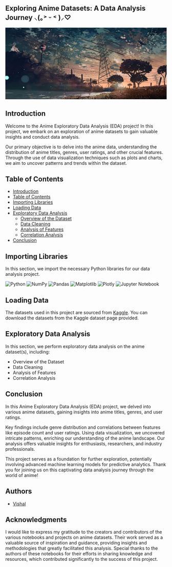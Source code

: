 
## Exploring Anime Datasets: A Data Analysis Journey ⸜(｡˃ ᵕ ˂ )⸝♡
![Anime](images/peakpx.jpg)

## Introduction
Welcome to the Anime Exploratory Data Analysis (EDA) project! In this project, we embark on an exploration of anime datasets to gain valuable insights and conduct data analysis.

Our primary objective is to delve into the anime data, understanding the distribution of anime titles, genres, user ratings, and other crucial features. Through the use of data visualization techniques such as plots and charts, we aim to uncover patterns and trends within the dataset.

## Table of Contents
- [Introduction](#introduction)
- [Table of Contents](#table-of-contents)
- [Importing Libraries](#importing-libraries)
- [Loading Data](#loading-data)
- [Exploratory Data Analysis](#exploratory-data-analysis)
  - [Overview of the Dataset](#overview-of-the-dataset)
  - [Data Cleaning](#data-cleaning)
  - [Analysis of Features](#analysis-of-features)
  - [Correlation Analysis](#correlation-analysis)
- [Conclusion](#conclusion)



## Importing Libraries
In this section, we import the necessary Python libraries for our data analysis project.

![Python][python] ![NumPy][numpy-image] ![Pandas][Pandas-image] ![Matplotlib][Matplotlib-image] ![Plotly][Plotly-image]  ![Jupyter Notebook][ipython-image]
 
[python]: https://img.shields.io/badge/python-3670A0?style=for-the-badge&logo=python&logoColor=ffdd54
[numpy-image]: https://img.shields.io/badge/numpy-%23013243.svg?style=for-the-badge&logo=numpy&logoColor=white
[Pandas-image]: https://img.shields.io/badge/pandas-%23150458.svg?style=for-the-badge&logo=pandas&logoColor=white
[Matplotlib-image]: https://img.shields.io/badge/Matplotlib-%23ffffff.svg?style=for-the-badge&logo=Matplotlib&logoColor=black
[Plotly-image]: https://img.shields.io/badge/Plotly-%233F4F75.svg?style=for-the-badge&logo=plotly&logoColor=white
[ipython-image]: https://img.shields.io/badge/jupyter-%23FA0F00.svg?style=for-the-badge&logo=jupyter&logoColor=white

## Loading Data

The datasets used in this project are sourced from [Kaggle](https://www.kaggle.com/datasets/hernan4444/anime-recommendation-database-2020). You can download the datasets from the Kaggle dataset page provided.

## Exploratory Data Analysis
In this section, we perform exploratory data analysis on the anime dataset(s), including:
- Overview of the Dataset
- Data Cleaning
- Analysis of Features
- Correlation Analysis

## Conclusion
In this Anime Exploratory Data Analysis (EDA) project, we delved into various anime datasets, gaining insights into anime titles, genres, and user ratings. 

Key findings include genre distribution and correlations between features like episode count and user ratings. Using data visualization, we uncovered intricate patterns, enriching our understanding of the anime landscape. Our analysis offers valuable insights for enthusiasts, researchers, and industry professionals.

 This project serves as a foundation for further exploration, potentially involving advanced machine learning models for predictive analytics. Thank you for joining us on this captivating data analysis journey through the world of anime!


## Authors
- [Vishal](link_to_your_profile)

## Acknowledgments
I would like to express my gratitude to the creators and contributors of the various notebooks and projects on anime datasets. Their work served as a valuable source of inspiration and guidance, providing insights and methodologies that greatly facilitated this analysis. Special thanks to the authors of these notebooks for their efforts in sharing knowledge and resources, which contributed significantly to the success of this project.




